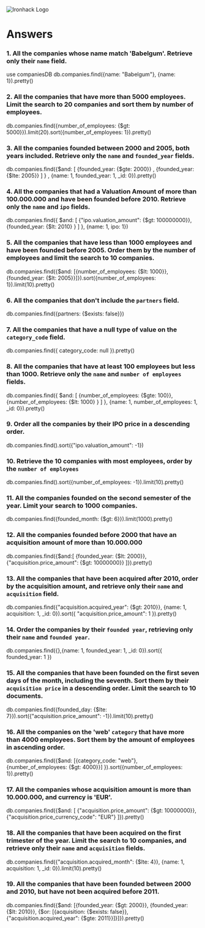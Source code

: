 ![Ironhack Logo](https://i.imgur.com/1QgrNNw.png)

# Answers

### 1. All the companies whose name match 'Babelgum'. Retrieve only their `name` field.

use companiesDB
db.companies.find({name: "Babelgum"}, {name: 1}).pretty()



### 2. All the companies that have more than 5000 employees. Limit the search to 20 companies and sort them by **number of employees**.

db.companies.find({number_of_employees: {$gt: 5000}}).limit(20).sort({number_of_employees: 1}).pretty()



### 3. All the companies founded between 2000 and 2005, both years included. Retrieve only the `name` and `founded_year` fields.

db.companies.find({$and: [ {founded_year: {$gte: 2000}} , {founded_year: {$lte: 2005}} ] } , {name: 1, founded_year: 1, _id: 0}).pretty()



### 4. All the companies that had a Valuation Amount of more than 100.000.000 and have been founded before 2010. Retrieve only the `name` and `ipo` fields.

db.companies.find({ $and: [ {"ipo.valuation_amount": {$gt: 100000000}}, {founded_year: {$lt: 2010} } ] }, {name: 1, ipo: 1})



### 5. All the companies that have less than 1000 employees and have been founded before 2005. Order them by the number of employees and limit the search to 10 companies.

db.companies.find({$and: [{number_of_employees: {$lt: 1000}}, {founded_year: {$lt: 2005}}]}).sort({number_of_employees: 1}).limit(10).pretty()



### 6. All the companies that don't include the `partners` field.

db.companies.find({partners: {$exists: false}})




### 7. All the companies that have a null type of value on the `category_code` field.

db.companies.find({ category_code: null  }).pretty()



### 8. All the companies that have at least 100 employees but less than 1000. Retrieve only the `name` and `number of employees` fields.

db.companies.find({ $and: [ {number_of_employees: {$gte: 100}}, {number_of_employees: {$lt: 1000} }  ]  }, {name: 1, number_of_employees: 1, _id: 0}).pretty()



### 9. Order all the companies by their IPO price in a descending order.

db.companies.find().sort({"ipo.valuation_amount": -1})



### 10. Retrieve the 10 companies with most employees, order by the `number of employees`

db.companies.find().sort({number_of_employees: -1}).limit(10).pretty()



### 11. All the companies founded on the second semester of the year. Limit your search to 1000 companies.

db.companies.find({founded_month: {$gt: 6}}).limit(1000).pretty()



### 12. All the companies founded before 2000 that have an acquisition amount of more than 10.000.000

db.companies.find({$and:[ {founded_year: {$lt: 2000}}, {"acquisition.price_amount": {$gt: 10000000}}  ]}).pretty()



### 13. All the companies that have been acquired after 2010, order by the acquisition amount, and retrieve only their `name` and `acquisition` field.

db.companies.find({"acquisition.acquired_year": {$gt: 2010}}, {name: 1, acquisition: 1,  _id: 0}).sort({ "acquisition.price_amount": 1 }).pretty()



### 14. Order the companies by their `founded year`, retrieving only their `name` and `founded year`.

db.companies.find({},{name: 1, founded_year: 1, _id: 0}).sort({ founded_year: 1 })



### 15. All the companies that have been founded on the first seven days of the month, including the seventh. Sort them by their `acquisition price` in a descending order. Limit the search to 10 documents.

db.companies.find({founded_day: {$lte: 7}}).sort({"acquisition.price_amount": -1}).limit(10).pretty()



### 16. All the companies on the 'web' `category` that have more than 4000 employees. Sort them by the amount of employees in ascending order.

db.companies.find({$and: [{category_code: "web"}, {number_of_employees: {$gt: 4000}}] }).sort({number_of_employees: 1}).pretty()



### 17. All the companies whose acquisition amount is more than 10.000.000, and currency is 'EUR'.

db.companies.find({$and: [ {"acquisition.price_amount": {$gt: 10000000}}, {"acquisition.price_currency_code": "EUR"} ]}).pretty()



### 18. All the companies that have been acquired on the first trimester of the year. Limit the search to 10 companies, and retrieve only their `name` and `acquisition` fields.

db.companies.find({"acquisition.acquired_month": {$lte: 4}}, {name: 1, acquisition: 1, _id: 0}).limit(10).pretty()



### 19. All the companies that have been founded between 2000 and 2010, but have not been acquired before 2011.

db.companies.find({$and: [{founded_year: {$gt: 2000}}, {founded_year: {$lt: 2010}}, {$or: [{acquisition: {$exists: false}}, {"acquisition.acquired_year": {$gte: 2011}}]}]}).pretty()
